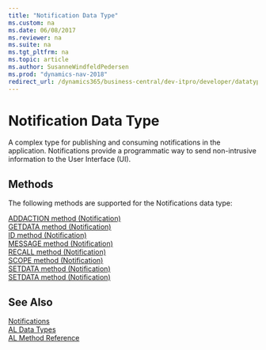 ```yaml
---
title: "Notification Data Type"
ms.custom: na
ms.date: 06/08/2017
ms.reviewer: na
ms.suite: na
ms.tgt_pltfrm: na
ms.topic: article
ms.author: SusanneWindfeldPedersen
ms.prod: "dynamics-nav-2018"
redirect_url: /dynamics365/business-central/dev-itpro/developer/datatypes/devenv-al-data-types
---
```

# Notification Data Type
A complex type for publishing and consuming notifications in the application. Notifications provide a programmatic way to send non-intrusive information to the User Interface (UI).

## Methods
The following methods are supported for the Notifications data type:

[ADDACTION method (Notification)](../methods/devenv-addaction-method-notification.md)   
[GETDATA method (Notification)](../methods/devenv-getdata-method-notification.md)   
[ID method (Notification)](../methods/devenv-id-method-notification.md)   
[MESSAGE method (Notification)](../methods/devenv-message-method-notification.md)   
[RECALL method (Notification)](../methods/devenv-recall-method-notification.md)   
[SCOPE method (Notification)](../methods/devenv-scope-method-notification.md)   
[SETDATA method (Notification)](../methods/devenv-send-method-notification.md)  
[SETDATA method (Notification)](../methods/devenv-setdata-method-notification.md)  


## See Also  
[Notifications](../devenv-notifications-developing.md)  
[AL Data Types](devenv-al-data-types.md)  
[AL Method Reference](../methods/devenv-al-method-reference.md)    
 